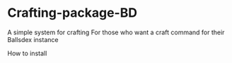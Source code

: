# Crafting-package-BD
A simple system for crafting For those who want a craft command for their Ballsdex instance 

How to install

